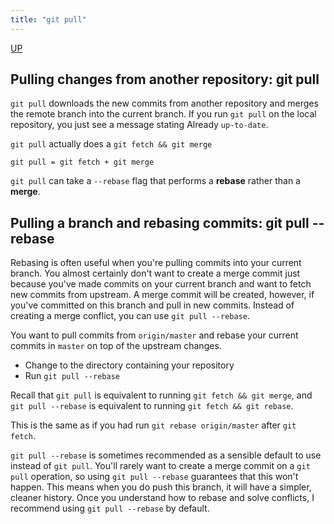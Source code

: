 ```yaml
---
title: "git pull"
---
```


[UP](/git/git-index.html)


## Pulling changes from another repository: git pull

`git pull` downloads the new commits from another repository and merges the remote branch into the current branch.
If you run `git pull` on the local repository, you just see a message stating Already `up-to-date`.

`git pull` actually does a `git fetch && git merge`

```text
git pull = git fetch + git merge
```

`git pull` can take a `--rebase` flag that performs a **rebase** rather than a **merge**.

## Pulling a branch and rebasing commits: git pull --rebase

Rebasing is often useful when you're pulling commits into your current branch.
You almost certainly don't want to create a merge commit
just because you've made commits on your current branch and want to fetch new commits from upstream.
A merge commit will be created, however, if you've committed on this branch and pull in new commits.
Instead of creating a merge conflict, you can use `git pull --rebase`.

You want to pull commits from `origin/master` and rebase your current commits in `master` on top of the upstream changes.

- Change to the directory containing your repository
- Run `git pull --rebase`

Recall that `git pull` is equivalent to running `git fetch && git merge`,
and `git pull --rebase` is equivalent to running `git fetch && git rebase`.

This is the same as if you had run `git rebase origin/master` after `git fetch`.

`git pull --rebase` is sometimes recommended as a sensible default to use instead of `git pull`.
You'll rarely want to create a merge commit on a `git pull` operation,
so using `git pull --rebase` guarantees that this won't happen.
This means when you do push this branch, it will have a simpler, cleaner history.
Once you understand how to rebase and solve conflicts, I recommend using `git pull --rebase` by default.
